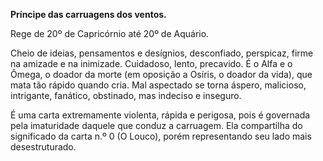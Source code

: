 **Príncipe das carruagens dos ventos.**

  

Rege de 20º de Capricórnio até 20º de Aquário.

  

Cheio de ideias, pensamentos e desígnios, desconfiado, perspicaz, firme na
amizade e na inimizade. Cuidadoso, lento, precavido. É o Alfa e o Ômega, o
doador da morte (em oposição a Osíris, o doador da vida), que mata tão rápido
quando cria. Mal aspectado se torna áspero, malicioso, intrigante, fanático,
obstinado, mas indeciso e inseguro.

  

É uma carta extremamente violenta, rápida e perigosa, pois é governada pela
imaturidade daquele que conduz a carruagem. Ela compartilha do significado da
carta n.º 0 (O Louco), porém representando seu lado mais desestruturado.

